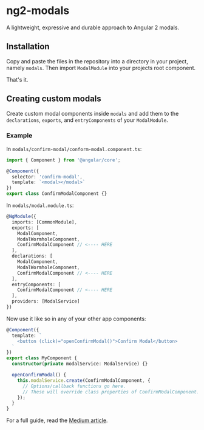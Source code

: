 # ng2-modals
A lightweight, expressive and durable approach to Angular 2 modals.

## Installation
Copy and paste the files in the repository into a directory in your project, namely `modals`. Then import `ModalModule` into your projects root component.

That's it.

## Creating custom modals
Create custom modal components inside `modals` and add them to the `declarations`, `exports`, and `entryComponents` of your `ModalModule`.

### Example
In `modals/confirm-modal/conform-modal.component.ts`:

```typescript
import { Component } from '@angular/core';

@Component({
  selector: 'confirm-modal',
  template: `<modal></modal>`
})
export class ConfirmModalComponent {}
```

In `modals/modal.module.ts`:
```typescript
@NgModule({
  imports: [CommonModule],
  exports: [
    ModalComponent,
    ModalWormholeComponent,
    ConfirmModalComponent // <---- HERE
  ],
  declarations: [
    ModalComponent,
    ModalWormholeComponent,
    ConfirmModalComponent // <---- HERE
  ],
  entryComponents: [
    ConfirmModalComponent // <---- HERE
  ],
  providers: [ModalService]
})
```

Now use it like so in any of your other app components:
```typescript
@Component({
  template: `
    <button (click)="openConfirmModal()">Confirm Modal</button>
  `
})
export class MyComponent {
  constructor(private modalService: ModalService) {}

  openConfirmModal() {
    this.modalService.create(ConfirmModalComponent, {
      // Options/callback functions go here. 
      // These will override class properties of ConfirmModalComponent.
    });
  }
}
```

For a full guide, read the [Medium article](https://medium.com/@Lansana/angular-2-modals-a-different-approach-23c286585df4).
